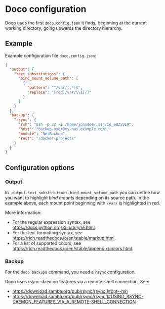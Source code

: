 # Doco configuration

Doco uses the first `doco.config.json` it finds,
beginning at the current working directory,
going upwards the directory hierarchy.

## Example

Example configuration file `doco.config.json`:
```json
{
  "output": {
    "text_substitutions": {
      "bind_mount_volume_path": [
        {
          "pattern": "^/var/(.*)$",
          "replace": "[red]/var/\\1[/]"
        }
      ]
    }
  },
  "backup": {
    "rsync": {
      "rsh": "ssh -p 22 -i /home/johndoe/.ssh/id_ed25519",
      "host": "backup-user@my-nas.example.com",
      "module": "NetBackup",
      "root": "/docker-projects"
    }
  }
}
```

## Configuration options

### Output

In `.output.text_substitutions.bind_mount_volume_path`
you can define how you want to highlight _bind mounts_ depending on its source path.
In the example above, each mount point beginning with `/var/` is highlighted in red.

More information:
- For the regular expression syntax, see https://docs.python.org/3/library/re.html.
- For the text formatting syntax, see https://rich.readthedocs.io/en/stable/markup.html.
- For a list of supported colors, see https://rich.readthedocs.io/en/stable/appendix/colors.html.

### Backup

For the `doco backups` command, you need a `rsync` configuration.

Doco uses rsync-daemon features via a remote-shell connection.
See:
- https://download.samba.org/pub/rsync/rsync.1#opt--rsh
- https://download.samba.org/pub/rsync/rsync.1#USING_RSYNC-DAEMON_FEATURES_VIA_A_REMOTE-SHELL_CONNECTION
